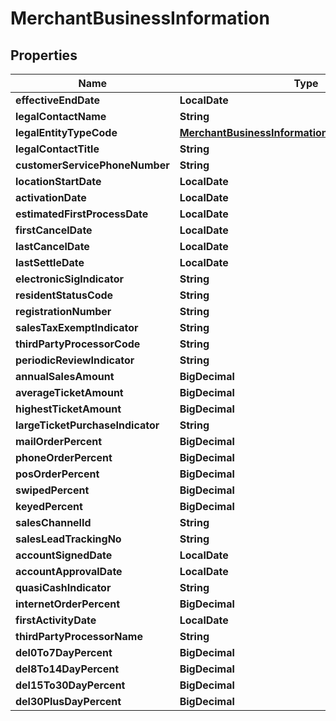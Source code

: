 

# MerchantBusinessInformation


## Properties

| Name | Type | Description | Notes |
|------------ | ------------- | ------------- | -------------|
|**effectiveEndDate** | **LocalDate** |  |  [optional] |
|**legalContactName** | **String** |  |  [optional] |
|**legalEntityTypeCode** | [**MerchantBusinessInformationLegalEntityTypeCode**](MerchantBusinessInformationLegalEntityTypeCode.md) |  |  [optional] |
|**legalContactTitle** | **String** |  |  [optional] |
|**customerServicePhoneNumber** | **String** |  |  [optional] |
|**locationStartDate** | **LocalDate** |  |  [optional] |
|**activationDate** | **LocalDate** |  |  [optional] |
|**estimatedFirstProcessDate** | **LocalDate** |  |  [optional] |
|**firstCancelDate** | **LocalDate** |  |  [optional] |
|**lastCancelDate** | **LocalDate** |  |  [optional] |
|**lastSettleDate** | **LocalDate** |  |  [optional] |
|**electronicSigIndicator** | **String** |  |  [optional] |
|**residentStatusCode** | **String** |  |  [optional] |
|**registrationNumber** | **String** |  |  [optional] |
|**salesTaxExemptIndicator** | **String** |  |  [optional] |
|**thirdPartyProcessorCode** | **String** |  |  [optional] |
|**periodicReviewIndicator** | **String** |  |  [optional] |
|**annualSalesAmount** | **BigDecimal** |  |  [optional] |
|**averageTicketAmount** | **BigDecimal** |  |  [optional] |
|**highestTicketAmount** | **BigDecimal** |  |  [optional] |
|**largeTicketPurchaseIndicator** | **String** |  |  [optional] |
|**mailOrderPercent** | **BigDecimal** |  |  [optional] |
|**phoneOrderPercent** | **BigDecimal** |  |  [optional] |
|**posOrderPercent** | **BigDecimal** |  |  [optional] |
|**swipedPercent** | **BigDecimal** |  |  [optional] |
|**keyedPercent** | **BigDecimal** |  |  [optional] |
|**salesChannelId** | **String** |  |  [optional] |
|**salesLeadTrackingNo** | **String** |  |  [optional] |
|**accountSignedDate** | **LocalDate** |  |  [optional] |
|**accountApprovalDate** | **LocalDate** |  |  [optional] |
|**quasiCashIndicator** | **String** |  |  [optional] |
|**internetOrderPercent** | **BigDecimal** |  |  [optional] |
|**firstActivityDate** | **LocalDate** |  |  [optional] |
|**thirdPartyProcessorName** | **String** |  |  [optional] |
|**del0To7DayPercent** | **BigDecimal** |  |  [optional] |
|**del8To14DayPercent** | **BigDecimal** |  |  [optional] |
|**del15To30DayPercent** | **BigDecimal** |  |  [optional] |
|**del30PlusDayPercent** | **BigDecimal** |  |  [optional] |



